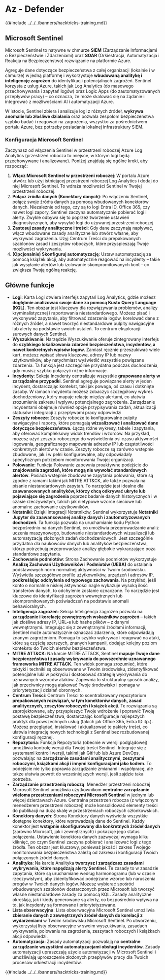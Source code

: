 # Az - Defender

{{#include ../../../banners/hacktricks-training.md}}

## Microsoft Sentinel

Microsoft Sentinel to natywne w chmurze **SIEM** (Zarządzanie Informacjami o Bezpieczeństwie i Zdarzeniami) oraz **SOAR** (Orkiestracja, Automatyzacja i Reakcja na Bezpieczeństwo) rozwiązanie na platformie Azure​.

Agreguje dane dotyczące bezpieczeństwa z całej organizacji (lokalnie i w chmurze) w jedną platformę i wykorzystuje **wbudowaną analitykę i inteligencję zagrożeń** do identyfikacji potencjalnych zagrożeń​.
Sentinel korzysta z usług Azure, takich jak Log Analytics (do masowego przechowywania i zapytań logów) oraz Logic Apps (do zautomatyzowanych przepływów pracy) – co oznacza, że może skalować się na żądanie i integrować z możliwościami AI i automatyzacji Azure​.

W istocie, Sentinel zbiera i analizuje logi z różnych źródeł, **wykrywa anomalie lub złośliwe działania** oraz pozwala zespołom bezpieczeństwa szybko badać i reagować na zagrożenia, wszystko za pośrednictwem portalu Azure, bez potrzeby posiadania lokalnej infrastruktury SIEM​.


### Konfiguracja Microsoft Sentinel

Zaczynasz od włączenia Sentinel w przestrzeni roboczej Azure Log Analytics (przestrzeń robocza to miejsce, w którym logi będą przechowywane i analizowane). Poniżej znajdują się ogólne kroki, aby rozpocząć:

1. **Włącz Microsoft Sentinel w przestrzeni roboczej**: W portalu Azure utwórz lub użyj istniejącej przestrzeni roboczej Log Analytics i dodaj do niej Microsoft Sentinel. To wdraża możliwości Sentinel w Twojej przestrzeni roboczej.
2. **Połącz źródła danych (Konektory danych)**: Po włączeniu Sentinel, połącz swoje źródła danych za pomocą wbudowanych konektorów danych. Niezależnie od tego, czy są to logi Entra ID, Office 365, czy nawet logi zapory, Sentinel zaczyna automatycznie pobierać logi i alerty. Zwykle odbywa się to poprzez tworzenie ustawień diagnostycznych, aby wysyłać logi do używanej przestrzeni roboczej.
3. **Zastosuj zasady analityczne i treści**: Gdy dane zaczynają napływać, włącz wbudowane zasady analityczne lub stwórz własne, aby wykrywać zagrożenia. Użyj Centrum Treści do prepakowanych szablonów zasad i zeszytów roboczych, które przyspieszają Twoje możliwości wykrywania.
4. **(Opcjonalnie) Skonfiguruj automatyzację**: Ustaw automatyzację za pomocą książek akcji, aby automatycznie reagować na incydenty – takie jak wysyłanie alertów lub izolowanie skompromitowanych kont – co zwiększa Twoją ogólną reakcję.


## Główne funkcje

- **Logi**: Karta Logi otwiera interfejs zapytań Log Analytics, gdzie możesz **dogłębnie analizować swoje dane za pomocą Kusto Query Language (KQL)**. Ten obszar jest kluczowy dla rozwiązywania problemów, analizy kryminalistycznej i raportowania niestandardowego. Możesz pisać i wykonywać zapytania, aby filtrować zdarzenia logów, korelować dane z różnych źródeł, a nawet tworzyć niestandardowe pulpity nawigacyjne lub alerty na podstawie swoich ustaleń. To centrum eksploracji surowych danych Sentinel.
- **Wyszukiwanie**: Narzędzie Wyszukiwanie oferuje zintegrowany interfejs do **szybkiego lokalizowania zdarzeń bezpieczeństwa, incydentów, a nawet konkretnych wpisów logów**. Zamiast ręcznie przeszukiwać wiele kart, możesz wpisać słowa kluczowe, adresy IP lub nazwy użytkowników, aby natychmiast wyświetlić wszystkie powiązane zdarzenia. Ta funkcja jest szczególnie przydatna podczas dochodzenia, gdy musisz szybko połączyć różne informacje.
- **Incydenty**: Sekcja Incydenty centralizuje wszystkie **grupowane alerty w zarządzalne przypadki**. Sentinel agreguje powiązane alerty w jeden incydent, dostarczając kontekst, taki jak powaga, oś czasu i dotknięte zasoby. W ramach incydentu możesz zobaczyć szczegółowy wykres dochodzeniowy, który mapuje relacje między alertami, co ułatwia zrozumienie zakresu i wpływu potencjalnego zagrożenia. Zarządzanie incydentami obejmuje również opcje przypisywania zadań, aktualizacji statusów i integracji z przepływami pracy odpowiedzi.
- **Zeszyty robocze**: Zeszyty robocze to konfigurowalne pulpity nawigacyjne i raporty, które pomagają **wizualizować i analizować dane dotyczące bezpieczeństwa**. Łączą różne wykresy, tabele i zapytania, aby oferować kompleksowy widok trendów i wzorców. Na przykład, możesz użyć zeszytu roboczego do wyświetlenia osi czasu aktywności logowania, geograficznego mapowania adresów IP lub częstotliwości konkretnych alertów w czasie. Zeszyty robocze są zarówno wstępnie zbudowane, jak i w pełni konfigurowalne, aby odpowiadały specyficznym potrzebom monitorowania Twojej organizacji.
- **Polowanie**: Funkcja Polowanie zapewnia proaktywne podejście do **znajdowania zagrożeń, które mogą nie wywołać standardowych alertów**. Posiada wstępnie zbudowane zapytania polowania, które są zgodne z ramami takimi jak MITRE ATT&CK, ale także pozwala na pisanie niestandardowych zapytań. To narzędzie jest idealne dla **zaawansowanych analityków, którzy chcą odkrywać ukryte lub pojawiające się zagrożenia** poprzez badanie danych historycznych i w czasie rzeczywistym, takich jak nietypowe wzorce sieciowe lub anomalne zachowanie użytkowników.
- **Notatniki**: Dzięki integracji Notatników, Sentinel wykorzystuje **Notatniki Jupyter do zaawansowanej analizy danych i zautomatyzowanych dochodzeń**. Ta funkcja pozwala na uruchamianie kodu Python bezpośrednio na danych Sentinel, co umożliwia przeprowadzanie analiz uczenia maszynowego, budowanie niestandardowych wizualizacji lub automatyzację złożonych zadań dochodzeniowych. Jest szczególnie przydatna dla naukowców danych lub analityków bezpieczeństwa, którzy potrzebują przeprowadzać analizy głębokie wykraczające poza standardowe zapytania.
- **Zachowanie podmiotów**: Strona Zachowanie podmiotów wykorzystuje **Analizę Zachowań Użytkowników i Podmiotów (UEBA)** do ustalania podstawowych norm normalnej aktywności w Twoim środowisku. Wyświetla szczegółowe profile użytkowników, urządzeń i adresów IP, **podkreślając odchylenia od typowego zachowania**. Na przykład, jeśli konto o normalnie niskiej aktywności nagle wykazuje wysoką ilość transferów danych, to odchylenie zostanie oznaczone. To narzędzie jest kluczowe do identyfikacji zagrożeń wewnętrznych lub skompromitowanych poświadczeń na podstawie anomalii behawioralnych.
- **Inteligencja zagrożeń**: Sekcja Inteligencja zagrożeń pozwala na **zarządzanie i korelację zewnętrznych wskaźników zagrożeń** – takich jak złośliwe adresy IP, URL-e lub hashe plików – z danymi wewnętrznymi. Integrując się z zewnętrznymi źródłami informacji, Sentinel może automatycznie oznaczać zdarzenia, które odpowiadają znanym zagrożeniom. Pomaga to szybko wykrywać i reagować na ataki, które są częścią szerszych, znanych kampanii, dodając kolejny poziom kontekstu do Twoich alertów bezpieczeństwa.
- **MITRE ATT&CK**: Na karcie MITRE ATT&CK, Sentinel **mapuje Twoje dane bezpieczeństwa i zasady wykrywania do powszechnie uznawanego frameworka MITRE ATT&CK**. Ten widok pomaga zrozumieć, które taktyki i techniki są obserwowane w Twoim środowisku, zidentyfikować potencjalne luki w pokryciu i dostosować strategię wykrywania do uznawanych wzorców ataków. Zapewnia to strukturalny sposób analizy, jak przeciwnicy mogą atakować Twoje środowisko i pomaga w priorytetyzacji działań obronnych.
- **Centrum Treści**: Centrum Treści to scentralizowany repozytorium **prepakowanych rozwiązań, w tym konektorów danych, zasad analitycznych, zeszytów roboczych i książek akcji**. Te rozwiązania są zaprojektowane, aby przyspieszyć Twoje wdrożenie i poprawić Twoją postawę bezpieczeństwa, dostarczając konfiguracje najlepszych praktyk dla powszechnych usług (takich jak Office 365, Entra ID itp.). Możesz przeglądać, instalować i aktualizować te pakiety treści, co ułatwia integrację nowych technologii z Sentinel bez rozbudowanej konfiguracji ręcznej.
- **Repozytoria**: Funkcja Repozytoria (obecnie w wersji podglądowej) umożliwia kontrolę wersji dla Twojej treści Sentinel. Integruje się z systemami kontroli wersji, takimi jak GitHub lub Azure DevOps, pozwalając na **zarządzanie zasadami analitycznymi, zeszytami roboczymi, książkami akcji i innymi konfiguracjami jako kodem**. To podejście nie tylko poprawia zarządzanie zmianami i współpracę, ale także ułatwia powrót do wcześniejszych wersji, jeśli zajdzie taka potrzeba.
- **Zarządzanie przestrzenią roboczą**: Menedżer przestrzeni roboczej Microsoft Sentinel umożliwia użytkownikom **centralne zarządzanie wieloma przestrzeniami roboczymi Microsoft Sentinel** w jednym lub więcej dzierżawach Azure. Centralna przestrzeń robocza (z włączonym menedżerem przestrzeni roboczej) może konsolidować elementy treści do publikacji na dużą skalę w przestrzeniach roboczych członkowskich.
- **Konektory danych**: Strona Konektory danych wyświetla wszystkie dostępne konektory, które wprowadzają dane do Sentinel. Każdy konektor jest **wstępnie skonfigurowany dla konkretnych źródeł danych** (zarówno Microsoft, jak i zewnętrznych) i pokazuje jego status połączenia. Ustawienie konektora danych zazwyczaj wymaga kilku kliknięć, po czym Sentinel zaczyna pobierać i analizować logi z tego źródła. Ten obszar jest kluczowy, ponieważ jakość i zakres Twojego monitorowania bezpieczeństwa zależą od zakresu i konfiguracji Twoich połączonych źródeł danych.
- **Analityka**: Na karcie Analityka **tworzysz i zarządzasz zasadami wykrywania, które napędzają alerty Sentinel**. Te zasady to w zasadzie zapytania, które są uruchamiane według harmonogramu (lub w czasie rzeczywistym), aby zidentyfikować podejrzane wzorce lub naruszenia progów w Twoich danych logów. Możesz wybierać spośród wbudowanych szablonów dostarczonych przez Microsoft lub tworzyć własne niestandardowe zasady za pomocą KQL. Zasady analityczne określają, jak i kiedy generowane są alerty, co bezpośrednio wpływa na to, jak incydenty są formowane i priorytetyzowane.
- **Lista obserwacyjna**: Lista obserwacyjna Microsoft Sentinel umożliwia **zbieranie danych z zewnętrznych źródeł danych do korelacji z wydarzeniami** w Twoim środowisku Microsoft Sentinel. Po utworzeniu, wykorzystaj listy obserwacyjne w swoim wyszukiwaniu, zasadach wykrywania, polowaniu na zagrożenia, zeszytach roboczych i książkach akcji odpowiedzi.
- **Automatyzacja**: Zasady automatyzacji pozwalają na **centralne zarządzanie wszystkimi automatyzacjami obsługi incydentów**. Zasady automatyzacji upraszczają użycie automatyzacji w Microsoft Sentinel i umożliwiają uproszczenie złożonych przepływów pracy dla Twoich procesów orkiestracji incydentów.


{{#include ../../../banners/hacktricks-training.md}}
